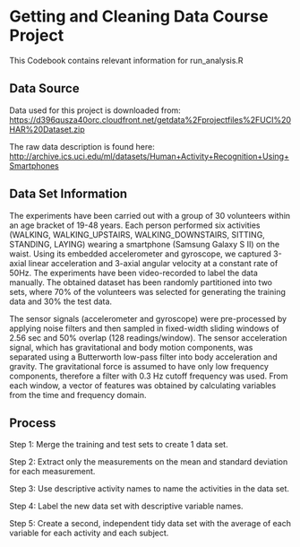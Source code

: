 # Getting and Cleaning Data Course Project

This Codebook contains relevant information for run_analysis.R

## Data Source

Data used for this project is downloaded from: https://d396qusza40orc.cloudfront.net/getdata%2Fprojectfiles%2FUCI%20HAR%20Dataset.zip

The raw data description is found here: http://archive.ics.uci.edu/ml/datasets/Human+Activity+Recognition+Using+Smartphones

## Data Set Information

The experiments have been carried out with a group of 30 volunteers within an age bracket of 19-48 years. Each person performed six activities (WALKING, WALKING_UPSTAIRS, WALKING_DOWNSTAIRS, SITTING, STANDING, LAYING) wearing a smartphone (Samsung Galaxy S II) on the waist. Using its embedded accelerometer and gyroscope, we captured 3-axial linear acceleration and 3-axial angular velocity at a constant rate of 50Hz. The experiments have been video-recorded to label the data manually. The obtained dataset has been randomly partitioned into two sets, where 70% of the volunteers was selected for generating the training data and 30% the test data. 

The sensor signals (accelerometer and gyroscope) were pre-processed by applying noise filters and then sampled in fixed-width sliding windows of 2.56 sec and 50% overlap (128 readings/window). The sensor acceleration signal, which has gravitational and body motion components, was separated using a Butterworth low-pass filter into body acceleration and gravity. The gravitational force is assumed to have only low frequency components, therefore a filter with 0.3 Hz cutoff frequency was used. From each window, a vector of features was obtained by calculating variables from the time and frequency domain.

## Process
Step 1: Merge the training and test sets to create 1 data set. 

Step 2: Extract only the measurements on the mean and standard deviation for each measurement. 

Step 3: Use descriptive activity names to name the activities in the data set. 

Step 4: Label the new data set with descriptive variable names. 

Step 5: Create a second, independent tidy data set with the average of each variable for each activity and each subject. 
